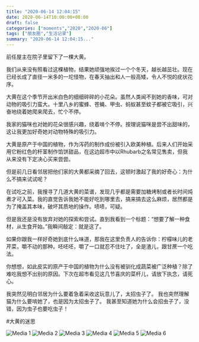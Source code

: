 ```yaml
---
title: "2020-06-14 12:04:15"
date: 2020-06-14T10:00:00+08:00
draft: false
categories: ["moments","2020","2020-06"]
tags: ["朋友圈","生活记录"]
summary: "2020-06-14 12:04:15..."
---
```


前任屋主在院子里留下了一棵大黄。

我们从来没有照看过这棵植物，结果她顽强地挨过一个个冬天，越长越茁壮。现在已经长成了直径一米多的一坨怪物，在春天抽出和人一般高矮，令人不悦的疣状花序。

大黄在这个季节开出米白色的细细碎碎的小花朵。虽然人类闻不到她的香味，可对动物的吸引力蛮大。十里八乡的蜜蜂、苍蝇、甲虫、蚂蚁甚至蚊子都被它吸引，兴奋地绕着她爬来爬去，忙个不停。

我家的猫咪也对她的花朵很感兴趣，绕着啃个不停。按理说猫咪是尝不出甜味的，这让我更加好奇她对动物特殊的吸引力。

大黄是原产于中国的植物，作为泻药的制作成份被引入欧美种植。后来人们开始采用它粉红色的杆茎制作馅饼甜品，在这边超市中以Rhubarb之名常见售卖，但我从来没有下定决心买来尝尝。

但是前几日看邻居把他们家的大黄都采摘了回去，这顿时激起了我的好奇心：为什么不搞来试试呢？

在试吃之前，我搜寻了几道大黄的菜谱，发现几乎都是需要加糖烤制或者长时间炖煮才可入菜。我的直觉告诉我她不能好吃到哪里去，搞来搞去这么麻烦，居然都是为了掩盖其本味，破坏其质地的操作。啧啧，可疑。

但是我还是没有放弃对她的探索和尝试。直到我看到一个标题：“想要了解一种食材，从生食开始。”我瞬间敲定：就是这了。

如果你跟我一样好奇她到底什么味道，那我在这里负责人的告诉你：柠檬味儿的老芹菜，嚼不动的那种。呸呸呸，嚼了一口就忍不住吐了，全是渣儿，跟甘蔗一个吃法。

你想想，如此皮实的原产于中国的植物为什么没有被驯化成蔬菜被广泛种植？除了难吃我想不出别的原因。下次在超市看见这几节喜庆的菜杆儿，请放下执念，请死心。

我突然见明白邻居为什么要着急着采收这玩意儿了，太招虫子了。
我也突然理解猫为什么要啃她了，也是因为太招虫子了。
我甚至知道她为什么会招虫子了，没错，因为虫子也要吃虫子！

#大黄的迷思

![Media 1](/Moments/photos/2020-06-14/202006141204150.jpg)
![Media 2](/Moments/photos/2020-06-14/202006141204151.jpg)
![Media 3](/Moments/photos/2020-06-14/202006141204152.jpg)
![Media 4](/Moments/photos/2020-06-14/202006141204153.jpg)
![Media 5](/Moments/photos/2020-06-14/202006141204154.jpg)
![Media 6](/Moments/photos/2020-06-14/202006141204155.jpg)


